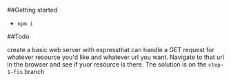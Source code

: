 ##Getting started
* `npm i`

##Todo

create a basic web server with expressthat can handle a GET request for whatever resource you'd like and whatever url you want. Navigate to that url in the browser and see if yuor resource is there. The solution is on the `step-1-fix` branch
